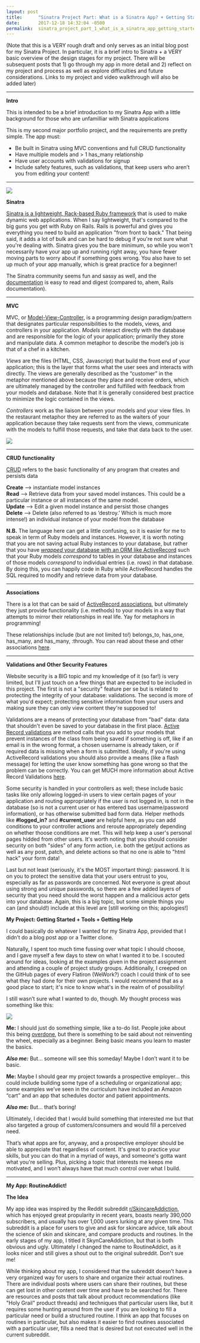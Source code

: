 ```yaml
---
layout: post
title:      "Sinatra Project Part: What is a Sinatra App? + Getting Started"
date:       2017-12-18 14:32:04 -0500
permalink:  sinatra_project_part_1_what_is_a_sinatra_app_getting_started
---
```


(Note that this is a VERY rough draft and only serves as an initial blog post for my Sinatra Project. In particular, it is a brief intro to Sinatra + a VERY basic overview of the design stages for my project. There will be subsequent posts that 1) go through my app in more detail and 2) reflect on my project and process as well as explore difficulties and future considerations. Links to my project and video walkthrough will also be added later)

*         *          *          *          *          *          *           *          *          *         *          *          *          *          *          *         *          *          *          *         *          
**Intro**

This is intended to be a brief introduction to my Sinatra App with a little background for those who are unfamilliar with Sinatra applications

This is my second major portfolio project, and the requirements are pretty simple. The app must:

* Be built in Sinatra using MVC conventions and full CRUD functionality
* Have multiple models and > 1 has_many relationship
* Have user accounts with validations for signup
* Include safety features, such as validations, that keep users who aren’t you from editing your content!

*         *          *          *          *          *          *           *          *          *         *          *          *          *          *          *         *          *          *          *         * 

![](http://budiirawan.com/wp-content/uploads/2015/06/sinatra-logo.png)

**Sinatra**

[Sinatra is a lightweight, Rack-based Ruby framework](https://learn.co/tracks/full-stack-web-development-v3/sinatra/sinatra-basics/what-is-sinatra) that is used to make dynamic web applications. When I say lightweight, that's compared to the big guns you get with Ruby on Rails. Rails is powerful and gives you everything you need to build an application "from front to back." That being said, it adds a lot of bulk and can be hard to debug if you're not sure what you're dealing with. Sinatra gives you the bare minimum, so while you won't necessarily have your app up and running right away, you have fewer moving parts to worry about if something goes wrong. You also have to set up much of your app manually, which is great practice for a beginner!

 The Sinatra community seems fun and sassy as well, and the [documentation](http://sinatrarb.com/documentation.html) is easy to read and digest (compared to, ahem, Rails documentation). 

*         *          *          *          *          *          *           *          *          *         *          *          *          *          *          *         *          *          *          *         * 

**MVC**

MVC, or [Model-View-Controller](https://learn.co/tracks/full-stack-web-development-v3/sinatra/mvc-and-forms/intro-to-mvc), is a programming design paradigm/pattern that designates particular responsibilities to the models, views, and controllers in your application. *Models* interact directly with the database and are responsible for the logic of your application; primarily they store and manipulate data. A common metaphor to describe the model’s job is that of a chef in a kitchen.

*Views* are the files (HTML, CSS, Javascript) that build the front end of your application; this is the layer that forms what the user sees and interacts with directly. The views are generally described as the “customer” in the metaphor mentioned above because they place and receive orders, which are ultimately managed by the controller and fulfilled with feedback from your models and database. Note that it is generally considered best practice to minimize the logic contained in the views.

*Controllers* work as the liaison between your models and your view files. In the restaurant metaphor they are referred to as the waiters of your application because they take requests sent from the views, communicate with the models to fulfill those requests, and take that data back to the user. 

![](http://www.how-to-draw-funny-cartoons.com/image-files/cartoon-waiter-008.jpg)


*         *          *          *          *          *          *           *          *          *         *          *          *          *          *          *         *          *          *          *         * 

**CRUD functionality**

[CRUD](https://learn.co/tracks/full-stack-web-development-v3/sinatra/activerecord/activerecord-in-sinatra) refers to the basic functionality of any program that creates and persists data

**Create** —> instantiate model instances <br>
**Read** —> Retrieve data from your saved model instances. This could be a particular instance or all instances of the same model. <br>
**Update** —> Edit a given model instance and persist those changes <br>
**Delete** —> Delete (also referred to as ‘destroy.’ Which is much more intense!) an individual instance of your model from the database

**N.B.** The language here can get a little confusing, so it is easier for me to speak in term of Ruby models and instances. However, it is worth noting that you are not saving actual Ruby instances to your database, but rather that you have [*wrapped* your database with an ORM like ActiveRecord](https://learn.co/tracks/full-stack-web-development-v3/orms-and-activerecord/orms/why-an-orm-is-useful) such that your Ruby models *correspond* to tables in your database and instances of those models *correspond* to individual entries (i.e. rows) in that database. By doing this, you can happily code in Ruby while ActiveRecord handles the SQL required to modify and retrieve data from your database. 

*         *          *          *          *          *          *           *          *          *         *          *          *          *          *          *         *          *          *          *         * 

**Associations**

There is a lot that can be said of [ActiveRecord associations](https://learn.co/tracks/full-stack-web-development-v3/orms-and-activerecord/associations/activerecord-associations), but ultimately they just provide functionality (i.e. methods) to your models in a way that attempts to mirror their relationships in real life. Yay for metaphors in programming! 

These relationships include (but are not limited to!) belongs_to, has_one, has_many, and has_many, :through. You can read about these and other associations [here](http://guides.rubyonrails.org/association_basics.html). 

*         *          *          *          *          *          *           *          *          *         *          *          *          *          *          *         *          *          *          *         * 

**Validations and Other Security Features**

Website security is a BIG topic and my knowledge of it (so far!) is very limited, but I'll just touch on a few things that are expected to be included in this project. The first is not a "security" feature per se but is related to protecting the integrity of your database: validations. The second is more of what you'd expect; protecting sensitive information from your users and making sure they can only view content they're supposed to!

Validations are a means of protecting your database from "bad" data: data that shouldn't even be saved to your database in the first place. [Active Record validations](https://learn.co/tracks/full-stack-web-development-v3/rails/validations-and-forms/activerecord-validations) are method calls that you add to your models that prevent instances of the class from being saved if something is off, like if an email is in the wrong format, a chosen username is already taken, or if required data is missing when a form is submitted. Ideally, if you're using ActiveRecord validations you should also provide a means (like a flash message) for letting the user know something has gone wrong so that the problem can be correctly. You can get MUCH more information about Active Record Validations [here](http://guides.rubyonrails.org/active_record_validations.html).

Some security is handled in your controllers as well; these include basic tasks like only allowing logged-in users to view certain pages of your application and routing appropriately if the user is not logged in, is not in the database (so is not a current user or has entered bas username/password information), or has otherwise submitted bad form data. Helper methods like **#logged_in?** and **#current_user** are helpful here, as you can add conditions to your controller actions and reroute appropriately depending on whether thoose conditions are met. This will help keep a user's personal pages hidded from other users. It's worth noting that you should consider security on both "sides" of any form action, i.e. both the get/put actions as well as any post, patch, and delete actions so that no one is able to "html hack" your form data!

Last but not least (seriously, it's the MOST important thing): password. It is on you to protect the sensitive data that your users entrust to you, especially as far as passwords are concerned. Not everyone is great about using strong and unique passwords, so there are a few added layers of security that you need should the worst happen and a malicious actor gets into your database. Again, this is a big topic, but some simple things you can (and should!) include at this level are [still working on this; apologies!]


**My Project: Getting Started + Tools + Getting Help**

I could basically do whatever I  wanted for my Sinatra App, provided that I didn’t do a blog post app or a Twitter clone. 

Naturally, I spent too much time fussing over what topic I should choose, and I gave myself a few days to stew on what I wanted it to be. I scouted around for ideas, looking at the examples given in the project assignment and attending a couple of project study groups. Additionally, I creeped on the GitHub pages of every Flatiron (WeWork?) coach I could think of to see what they had done for their own projects. I would recommend that as a good place to start; it's nice to know what's in the realm of of possibility!

I still wasn’t sure what I wanted to do, though. My thought process was something like this:

![](https://pbs.twimg.com/media/DN4Ju9oX0AEp62J.jpg)

**Me:** I should just do something simple, like a to-do list. People joke about this being [overdone](https://medium.freecodecamp.org/every-time-you-build-a-to-do-list-app-a-puppy-dies-505b54637a5d), but there is something to be said about not reinventing the wheel, especially as a beginner. Being basic means you learn to master the basics.&#x2028;&#x2028;

***Also me:***  But… someone will see this someday! Maybe I don’t want it to be basic. 

**Me:** Maybe I should gear my project towards a prospective employer... this could include building some type of a scheduling or organizational app; some examples we’ve seen in the curriculum have included an Amazon “cart” and an app that schedules doctor and patient appointments. 

***Also me:*** But… that’s boring! 

Ultimately, I decided that I would build something that interested me but that also targeted a group of customers/consumers and would fill a perceived need. 

That’s what apps are for, anyway, and a prospective employer should be able to appreciate that regardless of content. It's great to practice your skills, but you can do that in a myriad of ways, and someone's gotta want what you're selling. Plus, picking a topic that interests me keeps me motivated, and I won’t always have that much control over what I build.

*         *          *          *          *          *          *           *          *          *         *          *          *          *          *          *         *          *          *          *         * 

**My App: RoutineAddict!**

**The Idea**

My app idea was inspired by the Reddit subreddit [r/SkincareAddiction](https://www.reddit.com/r/SkincareAddiction/), which has enjoyed great propularity in recent years, boasts nearly 390,000 subscribers, and usually has over 1,000 users lurking at any given time. This subreddit is a place for users to give and ask for skincare advice, talk about the science of skin and skincare, and compare products and routines. In the early stages of my app, I titled it SkynCareAddiction, but that is both obvious and ugly. Ultimately I changed the name to RoutineAddict, as it looks nicer and still gives a shout out to the original subreddit. Don't sue me!

While thinking about my app, I considered that the subreddit doesn’t have a very organized way for users to share and organize their actual routines. There are individual posts where users can share their routines, but these can get lost in other content over time and have to be searched for. There are resources and posts that talk about product recommendations (like "Holy Grail" product threads) and techniques that particular users like, but it requires some hunting around from the user if you are looking to fill a particular need or build a structured routine. I think an app that focuses on routines in particular, but also makes it easier to find routines associated with a particular user,  fills a need that is desired but not executed well in the current subreddit.
